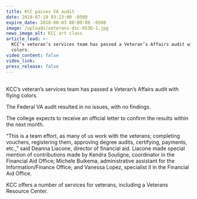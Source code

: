 ```yaml
---
title: KCC passes VA audit
date: 2018-07-19 03:23:00 -0500
expire_date: 2018-08-03 00:00:00 -0500
image: /uploads/veterans-dsc-0536-1.jpg
news_image_alt: KCC art class
article_lead: >-
  KCC’s veteran’s services team has passed a Veteran’s Affairs audit with flying
  colors.
video_content: false
video_link:
press_release: false
---
```


<br>KCC’s veteran’s services team has passed a Veteran’s Affairs audit with flying colors.

The Federal VA audit resulted in no issues, with no findings.

The college expects to receive an official letter to confirm the results within the next month.

“This is a team effort, as many of us work with the veterans; completing vouchers, registering them, approving degree audits, certifying, payments, etc.,” said Deanna Liacone, director of financial aid. Liacone made special mention of contributions made by Kendra Souligne, coordinator in the Financial Aid Office; Michele Buikema, administrative assistant for the Information/Finance Office; and Vanessa Lopez, specialist II in the Financial Aid Office.

KCC offers a number of services for veterans, including a Veterans Resource Center.&nbsp;